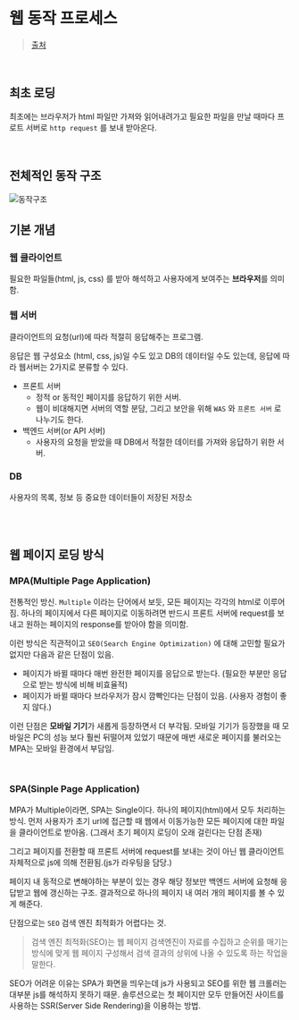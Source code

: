 # 웹 동작 프로세스

> [출처](https://velog.io/@0307kwon/%EC%9B%B9%EC%9D%80-%EC%96%B4%EB%96%BB%EA%B2%8C-%EB%8F%99%EC%9E%91%ED%95%A0%EA%B9%8C-1.-%EC%82%AC%EC%9A%A9%EC%9E%90%EA%B0%80-%EC%9B%B9%ED%8E%98%EC%9D%B4%EC%A7%80%EB%A5%BC-%EB%B3%B4%EA%B8%B0%EA%B9%8C%EC%A7%80)

<br/>

## 최초 로딩

최초에는 브라우저가 html 파일만 가져와 읽어내려가고 필요한 파일을 만날 때마다 프로트 서버로 `http request` 를 보내 받아온다.

<br/>

## 전체적인 동작 구조

![동작구조](https://user-images.githubusercontent.com/59427983/116846548-73b4e580-ac23-11eb-902f-dae550468c9d.png)

## 기본 개념

### 웹 클라이언트

필요한 파일들(html, js, css) 를 받아 해석하고 사용자에게 보여주는 **브라우저**를 의미함.

### 웹 서버

클라이언트의 요청(url)에 따라 적절히 응답해주는 프로그램.

응답은 웹 구성요소 (html, css, js)일 수도 있고 DB의 데이터일 수도 있는데, 응답에 따라 웹서버는 2가지로 분류할 수 있다.

- 프론트 서버
  - 정적 or 동적인 페이지를 응답하기 위한 서버.
  - 웹이 비대해지면 서버의 역할 분담, 그리고 보안을 위해 `WAS` 와 `프론트 서버` 로 나누기도 한다.
- 백엔드 서버(or API 서버)
  - 사용자의 요청을 받았을 때 DB에서 적절한 데이터를 가져와 응답하기 위한 서버.

### DB

사용자의 목록, 정보 등 중요한 데이터들이 저장된 저장소

<br/>

<br/>

## 웹 페이지 로딩 방식

### MPA(Multiple Page Application)

전통적인 방신. `Multiple` 이라는 단어에서 보듯, 모든 페이지는 각각의 html로 이루어짐. 하나의 페이지에서 다른 페이지로 이동하려면 반드시 프론트 서버에 request를 보내고 원하는 페이지의 response를 받아야 함을 의미함.

이런 방식은 직관적이고 `SEO(Search Engine Optimization)` 에 대해 고민할 필요가 없지만 다음과 같은 단점이 있음.

- 페이지가 바뀔 때마다 매번 완전한 페이지를 응답으로 받는다. (필요한 부분만 응답으로 받는 방식에 비해 비효율적)
- 페이지가 바뀔 때마다 브라우저가 잠시 깜빡인다는 단점이 있음. (사용자 경험이 좋지 않다.)

이런 단점은 **모바일 기기**가 새롭게 등장하면서 더 부각됨. 모바일 기기가 등장했을 때 모바일은 PC의 성능 보다 훨씬 뒤떨어져 있었기 때문에 매번 새로운 페이지를 불러오는 MPA는 모바일 환경에서 부담임.

<br/>

### SPA(Sinple Page Application)

MPA가 Multiple이라면, SPA는 Single이다. 하나의 페이지(html)에서 모두 처리하는 방식. 먼저 사용자가 초기 url에 접근할 때 웹에서 이동가능한 모든 페이지에 대한 파일을 클라이언트로 받아옴. (그래서 초기 페이지 로딩이 오래 걸린다는 단점 존재)

그리고 페이지를 전환할 때 프론트 서버에 request를 보내는 것이 아닌 웹 클라이언트 자체적으로 js에 의해 전환됨.(js가 라우팅을 담당.)

페이지 내 동적으로 변해야하는 부분이 있는 경우 해당 정보만 백엔드 서버에 요청해 응답받고 웹에 갱신하는 구조. 결과적으로 하나의 페이지 내 여러 개의 페이지를 볼 수 있게 해준다.

단점으로는 `SEO` 검색 엔진 최적화가 어렵다는 것.

> 검색 엔진 최적화(SEO)는 웹 페이지 검색엔진이 자료를 수집하고 순위를 매기는 방식에 맞게 웹 페이지 구성해서 검색 결과의 상위에 나올 수 있도록 하는 작업을 말한다.

SEO가 어려운 이유는 SPA가 화면을 띄우는데 js가 사용되고 SEO를 위한 웹 크롤러는 대부분 js를 해석하지 못하기 때문. 솔루션으로는 첫 페이지만 모두 만들어진 사이트를 사용하는 SSR(Server Side Rendering)을 이용하는 방법.
